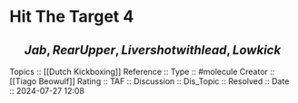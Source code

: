 # Hit The Target 4

$$
Jab, Rear Upper, Liver shot with lead, Lowkick
$$
---
Topics ::  [[Dutch Kickboxing]] 
Reference ::
Type :: #molecule
Creator :: [[Tiago Beowulf]]
Rating ::
TAF ::
Discussion ::
Dis_Topic :: 
Resolved ::
Date :: 2024-07-27 12:08
